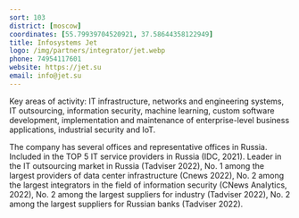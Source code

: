 ```yaml
---
sort: 103
district: [moscow]
coordinates: [55.79939704520921, 37.58644358122949]
title: Infosystems Jet
logo: /img/partners/integrator/jet.webp
phone: 74954117601
website: https://jet.su
email: info@jet.su
---
```


Key areas of activity: IT infrastructure, networks and engineering systems, IT outsourcing, information security, machine learning, custom software development, implementation and maintenance of enterprise-level business applications, industrial security and IoT.


The company has several offices and representative offices in Russia. Included in the TOP 5 IT service providers in Russia (IDC, 2021). Leader in the IT outsourcing market in Russia (Tadviser 2022), No. 1 among the largest providers of data center infrastructure (Cnews 2022), No. 2 among the largest integrators in the field of information security (CNews Analytics, 2022), No. 2 among the largest suppliers for industry (Tadviser 2022), No. 2 among the largest suppliers for Russian banks (Tadviser 2022).